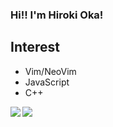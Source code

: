 ### Hi!! I'm Hiroki Oka!
## Interest
- Vim/NeoVim
- JavaScript
- C++

<a href="https://github.com/anuraghazra/github-readme-stats">
  <img align="left" src="https://github-readme-stats.vercel.app/api?username=HirokiOka&show_icons=true&theme=tokyonight" />
</a>
<a href="https://github.com/anuraghazra/github-readme-stats">
  <img align="left" src="https://github-readme-stats.vercel.app/api/top-langs/?username=HirokiOka&layout=compact&theme=tokyonight&langs_count=6" />
</a>
